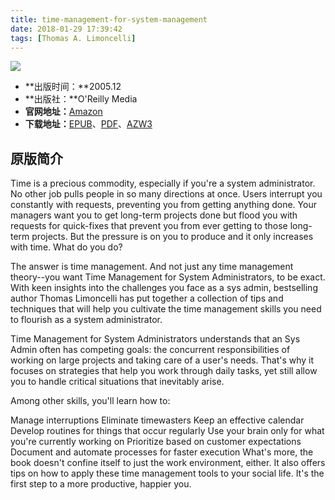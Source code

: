 ```yaml
---
title: time-management-for-system-management
date: 2018-01-29 17:39:42
tags: [Thomas A. Limoncelli]
---
```


![](http://7xqonv.com1.z0.glb.clouddn.com/15172367248175.jpg)

* **出版时间：**2005.12
* **出版社：**O'Reilly Media
* **官网地址：**[Amazon](https://www.amazon.com/Time-Management-System-Administrators-Working/dp/0596007833/ref=sr_1_1?ie=UTF8&qid=1517218817&sr=8-1&keywords=time+management+for+system+administrators)
* **下载地址：**[EPUB](https://u16197336.ctfile.com/fs/16197336-235619774)、[PDF](https://u16197336.ctfile.com/fs/16197336-235619787)、[AZW3](https://u16197336.ctfile.com/fs/16197336-235619757)

<!-- more -->

## 原版简介

Time is a precious commodity, especially if you're a system administrator. No other job pulls people in so many directions at once. Users interrupt you constantly with requests, preventing you from getting anything done. Your managers want you to get long-term projects done but flood you with requests for quick-fixes that prevent you from ever getting to those long-term projects. But the pressure is on you to produce and it only increases with time. What do you do?

The answer is time management. And not just any time management theory--you want Time Management for System Administrators, to be exact. With keen insights into the challenges you face as a sys admin, bestselling author Thomas Limoncelli has put together a collection of tips and techniques that will help you cultivate the time management skills you need to flourish as a system administrator.

Time Management for System Administrators understands that an Sys Admin often has competing goals: the concurrent responsibilities of working on large projects and taking care of a user's needs. That's why it focuses on strategies that help you work through daily tasks, yet still allow you to handle critical situations that inevitably arise.

Among other skills, you'll learn how to:

Manage interruptions
Eliminate timewasters
Keep an effective calendar
Develop routines for things that occur regularly
Use your brain only for what you're currently working on
Prioritize based on customer expectations
Document and automate processes for faster execution
What's more, the book doesn't confine itself to just the work environment, either. It also offers tips on how to apply these time management tools to your social life. It's the first step to a more productive, happier you.


